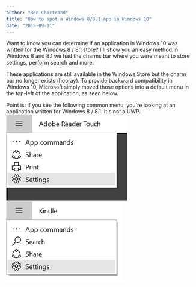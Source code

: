 ```yaml
---
author: "Ben Chartrand"
title: "How to spot a Windows 8/8.1 app in Windows 10"
date: "2015-09-11"
---
```


Want to know you can determine if an application in Windows 10 was written for the Windows 8 / 8.1 store? I'll show you an easy method.In Windows 8 and 8.1 we had the charms bar where you were meant to store settings, perform search and more.

These applications are still available in the Windows Store but the charm bar no longer exists (hooray). To provide backward compatibility in Windows 10, Microsoft simply moved those options into a default menu in the top-left of the application, as seen below.

Point is: if you see the following common menu, you're looking at an application written for Windows 8 / 8.1. It's not a UWP. [![UWP Win8 Adobe Reader Touch](images/uwp-win8-adobe-reader-touch.png)](https://liftcodeplay.files.wordpress.com/2015/09/uwp-win8-adobe-reader-touch.png) [![UWP Win8 Kindle](images/uwp-win8-kindle.png)](https://liftcodeplay.files.wordpress.com/2015/09/uwp-win8-kindle.png)
